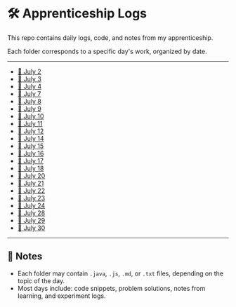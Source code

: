 # 🛠️ Apprenticeship Logs 

This repo contains daily logs, code, and notes from my apprenticeship.

Each folder corresponds to a specific day's work, organized by date.

---
- [📂 July 2](./july%202/)
- [📂 July 3](./july%203/)
- [📂 July 4](./july%204/)
- [📂 July 7](./july%207/)
- [📂 July 8](./july%208/)
- [📂 July 9](./july%209/)
- [📂 July 10](./july%2010/)
- [📂 July 11](./july%2011/)
- [📂 July 12](./july%2012/)
- [📂 July 14](./july%2014/)
- [📂 July 15](./july%2015/)
- [📂 July 16](./july%2016/)
- [📂 July 17](./july%2017/)
- [📂 July 18](./july%2018/)
- [📂 July 20](./july%2020/)
- [📂 July 21](./july%2021/)
- [📂 July 22](./july%2022/)
- [📂 July 23](./july%2023/)
- [📂 July 24](./july%2024/)
- [📂 July 28](./july%2028/)
- [📂 July 29](./july%2029/)
- [📂 July 30](./july%2030/)
---

## 📌 Notes

- Each folder may contain `.java`, `.js`, `.md`, or `.txt` files, depending on the topic of the day.
- Most days include: code snippets, problem solutions, notes from learning, and experiment logs.

